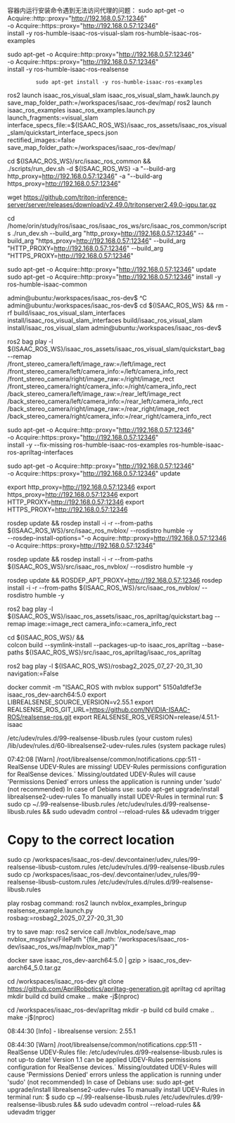 容器内运行安装命令遇到无法访问代理的问题：
sudo apt-get -o Acquire::http::proxy="http://192.168.0.57:12346" \
             -o Acquire::https::proxy="http://192.168.0.57:12346" \
             install -y ros-humble-isaac-ros-visual-slam ros-humble-isaac-ros-examples

sudo apt-get -o Acquire::http::proxy="http://192.168.0.57:12346" \
             -o Acquire::https::proxy="http://192.168.0.57:12346" \
             install -y ros-humble-isaac-ros-realsense



             sudo apt-get install -y ros-humble-isaac-ros-examples

ros2 launch isaac_ros_visual_slam isaac_ros_visual_slam_hawk.launch.py save_map_folder_path:=/workspaces/isaac_ros-dev/map/
ros2 launch isaac_ros_examples isaac_ros_examples.launch.py launch_fragments:=visual_slam \
interface_specs_file:=${ISAAC_ROS_WS}/isaac_ros_assets/isaac_ros_visual_slam/quickstart_interface_specs.json \
rectified_images:=false \
save_map_folder_path:=/workspaces/isaac_ros-dev/map/

cd ${ISAAC_ROS_WS}/src/isaac_ros_common && \
./scripts/run_dev.sh -d ${ISAAC_ROS_WS} -a "--build-arg http_proxy=http://192.168.0.57:12346" -a "--build-arg https_proxy=http://192.168.0.57:12346"

wget https://github.com/triton-inference-server/server/releases/download/v2.49.0/tritonserver2.49.0-igpu.tar.gz 

cd /home/orin/study/ros/isaac_ros/isaac_ros_ws/src/isaac_ros_common/scripts
./run_dev.sh --build_arg "http_proxy=http://192.168.0.57:12346" --build_arg "https_proxy=http://192.168.0.57:12346" --build_arg "HTTP_PROXY=http://192.168.0.57:12346" --build_arg "HTTPS_PROXY=http://192.168.0.57:12346"


sudo apt-get -o Acquire::http::proxy="http://192.168.0.57:12346" update
sudo apt-get -o Acquire::http::proxy="http://192.168.0.57:12346" install -y ros-humble-isaac-common


admin@ubuntu:/workspaces/isaac_ros-dev$ ^C
admin@ubuntu:/workspaces/isaac_ros-dev$ cd ${ISAAC_ROS_WS} && rm -rf build/isaac_ros_visual_slam_interfaces install/isaac_ros_visual_slam_interfaces build/isaac_ros_visual_slam install/isaac_ros_visual_slam
admin@ubuntu:/workspaces/isaac_ros-dev$ 

ros2 bag play -l ${ISAAC_ROS_WS}/isaac_ros_assets/isaac_ros_visual_slam/quickstart_bag --remap \
/front_stereo_camera/left/image_raw:=/left/image_rect \
/front_stereo_camera/left/camera_info:=/left/camera_info_rect \
/front_stereo_camera/right/image_raw:=/right/image_rect \
/front_stereo_camera/right/camera_info:=/right/camera_info_rect \
/back_stereo_camera/left/image_raw:=/rear_left/image_rect \
/back_stereo_camera/left/camera_info:=/rear_left/camera_info_rect \
/back_stereo_camera/right/image_raw:=/rear_right/image_rect \
/back_stereo_camera/right/camera_info:=/rear_right/camera_info_rect

sudo apt-get -o Acquire::http::proxy="http://192.168.0.57:12346" \
             -o Acquire::https::proxy="http://192.168.0.57:12346" \
             install -y --fix-missing ros-humble-isaac-ros-examples ros-humble-isaac-ros-apriltag-interfaces


sudo apt-get -o Acquire::http::proxy="http://192.168.0.57:12346" \
             -o Acquire::https::proxy="http://192.168.0.57:12346" update

export http_proxy=http://192.168.0.57:12346
export https_proxy=http://192.168.0.57:12346
export HTTP_PROXY=http://192.168.0.57:12346
export HTTPS_PROXY=http://192.168.0.57:12346

rosdep update && rosdep install -i -r --from-paths ${ISAAC_ROS_WS}/src/isaac_ros_nvblox/ --rosdistro humble -y \
--rosdep-install-options="-o Acquire::http::proxy=http://192.168.0.57:12346 -o Acquire::https::proxy=http://192.168.0.57:12346"

rosdep update && rosdep install -i -r --from-paths ${ISAAC_ROS_WS}/src/isaac_ros_nvblox/ --rosdistro humble -y

rosdep update && ROSDEP_APT_PROXY=http://192.168.0.57:12346 rosdep install -i -r --from-paths ${ISAAC_ROS_WS}/src/isaac_ros_nvblox/ --rosdistro humble -y

ros2 bag play -l ${ISAAC_ROS_WS}/isaac_ros_assets/isaac_ros_apriltag/quickstart.bag --remap image:=image_rect camera_info:=camera_info_rect

cd ${ISAAC_ROS_WS}/ && \
   colcon build --symlink-install --packages-up-to isaac_ros_apriltag --base-paths ${ISAAC_ROS_WS}/src/isaac_ros_apriltag/isaac_ros_apriltag


ros2 bag play -l ${ISAAC_ROS_WS}/rosbag2_2025_07_27-20_31_30 \
navigation:=False

docker commit -m "ISAAC_ROS with nvblox support" 5150a1dfef3e isaac_ros_dev-aarch64:5.0
export LIBREALSENSE_SOURCE_VERSION=v2.55.1
export REALSENSE_ROS_GIT_URL=https://github.com/NVIDIA-ISAAC-ROS/realsense-ros.git
export REALSENSE_ROS_VERSION=release/4.51.1-isaac

/etc/udev/rules.d/99-realsense-libusb.rules (your custom rules)
/lib/udev/rules.d/60-librealsense2-udev-rules.rules (system package rules)


07:42:08 [Warn] /root/librealsense/common/notifications.cpp:511 - RealSense UDEV-Rules are missing!
UDEV-Rules permissions configuration 
 for RealSense devices.`
Missing/outdated UDEV-Rules will cause 'Permissions Denied' errors
unless the application is running under 'sudo' (not recommended)
In case of Debians use: 
sudo apt-get upgrade/install librealsense2-udev-rules
To manually install UDEV-Rules in terminal run:
$ sudo cp ~/.99-realsense-libusb.rules /etc/udev/rules.d/99-realsense-libusb.rules && sudo udevadm control --reload-rules && udevadm trigger

# Copy to the correct location
sudo cp /workspaces/isaac_ros-dev/.devcontainer/udev_rules/99-realsense-libusb-custom.rules /etc/udev/rules.d/99-realsense-libusb.rules
sudo cp /workspaces/isaac_ros-dev/.devcontainer/udev_rules/99-realsense-libusb-custom.rules /etc/udev/rules.d/rules.d/99-realsense-libusb.rules

play rosbag command:
ros2 launch nvblox_examples_bringup realsense_example.launch.py \
rosbag:=rosbag2_2025_07_27-20_31_30

try to save map:
ros2 service call /nvblox_node/save_map nvblox_msgs/srv/FilePath "{file_path: '/workspaces/isaac_ros-dev/isaac_ros_ws/map/nvblox_map'}"

docker save isaac_ros_dev-aarch64:5.0 | gzip > isaac_ros_dev-aarch64_5.0.tar.gz


cd /workspaces/isaac_ros-dev
git clone https://github.com/AprilRobotics/apriltag-generation.git apriltag
cd apriltag
mkdir build
cd build
cmake ..
make -j$(nproc)

cd /workspaces/isaac_ros-dev/apriltag
mkdir -p build
cd build
cmake ..
make -j$(nproc)


08:44:30 [Info]  - librealsense version: 2.55.1

08:44:30 [Warn] /root/librealsense/common/notifications.cpp:511 - RealSense UDEV-Rules file:
 /etc/udev/rules.d/99-realsense-libusb.rules
 is not up-to date! Version 1.1 can be applied
UDEV-Rules permissions configuration 
 for RealSense devices.`
Missing/outdated UDEV-Rules will cause 'Permissions Denied' errors
unless the application is running under 'sudo' (not recommended)
In case of Debians use: 
sudo apt-get upgrade/install librealsense2-udev-rules
To manually install UDEV-Rules in terminal run:
$ sudo cp ~/.99-realsense-libusb.rules /etc/udev/rules.d/99-realsense-libusb.rules && sudo udevadm control --reload-rules && udevadm trigger
